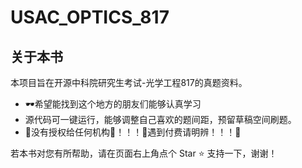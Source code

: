 # USAC_OPTICS_817
## 关于本书

本项目旨在开源中科院研究生考试-光学工程817的真题资料。

- 🕶️希望能找到这个地方的朋友们能够认真学习
- 源代码可一键运行，能够调整自己喜欢的题间距，预留草稿空间刷题。
- 🖕没有授权给任何机构🖕！！！🖕遇到付费请明辨！！！🖕

若本书对您有所帮助，请在页面右上角点个 Star :star: 支持一下，谢谢！
